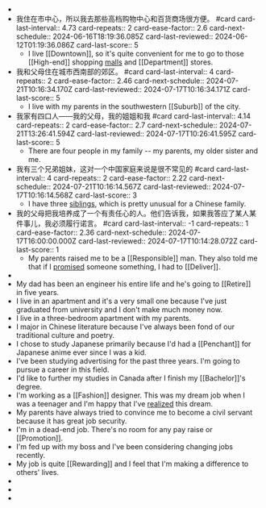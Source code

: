 -
- 我住在市中心，所以我去那些高档购物中心和百货商场很方便。 #card
  card-last-interval:: 4.73
  card-repeats:: 2
  card-ease-factor:: 2.6
  card-next-schedule:: 2024-06-16T18:19:36.085Z
  card-last-reviewed:: 2024-06-12T01:19:36.086Z
  card-last-score:: 5
	- I live [[Downtown]], so it's quite convenient for me to go to those [[High-end]] shopping [malls]([[Malls]]) and [[Department]] stores.
- 我和父母住在城市西南部的郊区。 #card
  card-last-interval:: 4
  card-repeats:: 2
  card-ease-factor:: 2.46
  card-next-schedule:: 2024-07-21T10:16:34.170Z
  card-last-reviewed:: 2024-07-17T10:16:34.171Z
  card-last-score:: 5
	- I live with my parents in the southwestern [[Suburb]] of the city.
- 我家有四口人——我的父母，我的姐姐和我 #card
  card-last-interval:: 4.14
  card-repeats:: 2
  card-ease-factor:: 2.7
  card-next-schedule:: 2024-07-21T13:26:41.594Z
  card-last-reviewed:: 2024-07-17T10:26:41.595Z
  card-last-score:: 5
	- There are four people in my family -- my parents, my older sister and me.
- 我有三个兄弟姐妹，这对一个中国家庭来说是很不常见的 #card
  card-last-interval:: 4
  card-repeats:: 2
  card-ease-factor:: 2.22
  card-next-schedule:: 2024-07-21T10:16:14.567Z
  card-last-reviewed:: 2024-07-17T10:16:14.568Z
  card-last-score:: 3
	- I have three [siblings]([[Sibling]]), which is pretty unusual for a Chinese family.
- 我的父母把我培养成了一个有责任心的人。他们告诉我，如果我答应了某人某件事儿，我必须履行诺言。 #card
  card-last-interval:: -1
  card-repeats:: 1
  card-ease-factor:: 2.36
  card-next-schedule:: 2024-07-17T16:00:00.000Z
  card-last-reviewed:: 2024-07-17T10:14:28.072Z
  card-last-score:: 1
	- My parents raised me to be a [[Responsible]] man. They also told me that if I [promised]([[Promise]]) someone something, I had to [[Deliver]].
-
- My dad has been an engineer his entire life and he's going to [[Retire]] in five years.
- I live in an apartment and it's a very small one because I've just graduated from university and I don't make much money now.
- I live in a three-bedroom apartment with my parents.
- I major in Chinese literature because I've always been fond of our traditional culture and poetry.
- I chose to study Japanese primarily because I'd had a [[Penchant]] for Japanese anime ever since I was a kid.
- I've been studying advertising for the past three years. I'm going to pursue a career in this field.
- I'd like to further my studies in Canada after I finish my [[Bachelor]]'s degree.
- I'm working as a [[Fashion]] designer. This was my dream job when I was a teenager and I'm happy that I've [realized]([[Realize]]) this dream.
- My parents have always tried to convince me to become a civil servant because it has great job security.
- I'm in a dead-end job. There's no room for any pay raise or [[Promotion]].
- I'm fed up with my boss and I've been considering changing jobs recently.
- My job is quite [[Rewarding]] and I feel that I'm making a difference to others' lives.
-
-
-